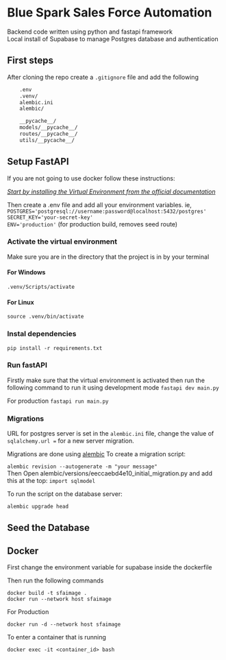 
# Blue Spark Sales Force Automation

Backend code written using python and fastapi framework<br>
Local install of Supabase to manage Postgres database and authentication

## First steps

After cloning the repo create a `.gitignore` file and add the following<br>
```sh
    .env
    .venv/
    alembic.ini
    alembic/

    __pycache__/
    models/__pycache__/
    routes/__pycache__/
    utils/__pycache__/

```



## Setup FastAPI

If you are not going to use docker follow these instructions:<br>

*[Start by installing the Virtual Environment from the official documentation](https://fastapi.tiangolo.com/virtual-environments/#create-a-virtual-environment)*

Then create a .env file and add all your environment variables. ie,<br>
`POSTGRES='postgresql://username:password@localhost:5432/postgres'`<br>
`SECRET_KEY='your-secret-key'`<br>
`ENV='production'` (for production build, removes seed route)

### Activate the virtual environment

Make sure you are in the directory that the project is in by your terminal

#### For Windows
`.venv/Scripts/activate`
#### For Linux
`source .venv/bin/activate`

### Instal dependencies

`pip install -r requirements.txt`

### Run fastAPI 

Firstly make sure that the virtual environment is activated 
then run the following command to run it using development mode
`fastapi dev main.py`

For production `fastapi run main.py`



### Migrations

URL for postgres server is set in the `alembic.ini` file,
change the value of `sqlalchemy.url =` for a new server migration.<br>

Migrations are done using [alembic](https://alembic.sqlalchemy.org/en/latest/)
To create a migration script:<br>

`alembic revision --autogenerate -m "your message"`<br>
Then Open alembic/versions/eeccaebd4e10_initial_migration.py and add this at the top:
`import sqlmodel` <br>

To run the script on the database server:<br>

`alembic upgrade head`

## Seed the Database



## Docker

First change the environment variable for supabase inside the dockerfile

Then run the following commands<br>

`docker build -t sfaimage .`<br>
`docker run --network host sfaimage`<br>

For Production<br>

`docker run -d --network host sfaimage`<br>

To enter a container that is running<br>

`docker exec -it <container_id> bash`<br>
